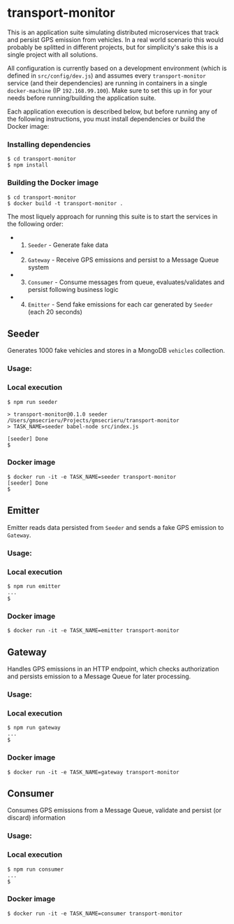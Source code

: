 # transport-monitor
This is an application suite simulating distributed microservices that track and persist GPS emission from vehicles. In a real world scenario this would probably be splitted in different projects, but for simplicity's sake this is a single project with all solutions.

All configuration is currently based on a development environment (which is defined in `src/config/dev.js`) and assumes every `transport-monitor` service (and their dependencies) are running in containers in a single `docker-machine` (IP `192.168.99.100`). Make sure to set this up in for your needs before running/building the application suite.

Each application execution is described below, but before running any of the following instructions, you must install dependencies or build the Docker image:

### Installing dependencies
```
$ cd transport-monitor
$ npm install
```

### Building the Docker image
```
$ cd transport-monitor
$ docker build -t transport-monitor .
```

The most liquely approach for running this suite is to start the services in the following order:

- 1. `Seeder` - Generate fake data
- 2. `Gateway` - Receive GPS emissions and persist to a Message Queue system
- 3. `Consumer` - Consume messages from queue, evaluates/validates and persist following business logic
- 4. `Emitter` - Send fake emissions for each car generated by `Seeder` (each 20 seconds)

## Seeder
Generates 1000 fake vehicles and stores in a MongoDB `vehicles` collection.

### Usage:

### Local execution
```
$ npm run seeder

> transport-monitor@0.1.0 seeder /Users/gmsecrieru/Projects/gmsecrieru/transport-monitor
> TASK_NAME=seeder babel-node src/index.js

[seeder] Done
$
```

### Docker image
```
$ docker run -it -e TASK_NAME=seeder transport-monitor
[seeder] Done
$
```

## Emitter
Emitter reads data persisted from `Seeder` and sends a fake GPS emission to `Gateway`.

### Usage:

### Local execution
```
$ npm run emitter
...
$
```

### Docker image
```
$ docker run -it -e TASK_NAME=emitter transport-monitor
```

## Gateway
Handles GPS emissions in an HTTP endpoint, which checks authorization and persists emission to a Message Queue for later processing.

### Usage:

### Local execution
```
$ npm run gateway
...
$
```

### Docker image
```
$ docker run -it -e TASK_NAME=gateway transport-monitor
```

## Consumer
Consumes GPS emissions from a Message Queue, validate and persist (or discard) information

### Usage:

### Local execution
```
$ npm run consumer
...
$
```

### Docker image
```
$ docker run -it -e TASK_NAME=consumer transport-monitor
```
